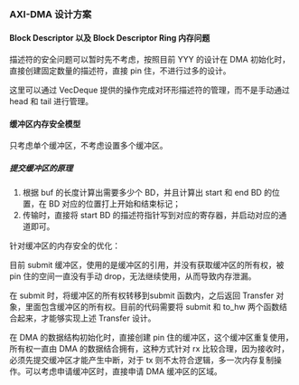 ### AXI-DMA 设计方案

#### Block Descriptor 以及 Block Descriptor Ring 内存问题

描述符的安全问题可以暂时先不考虑，按照目前 YYY 的设计在 DMA 初始化时，直接创建固定数量的描述符，直接 pin 住，不进行过多的设计。

这里可以通过 VecDeque 提供的操作完成对环形描述符的管理，而不是手动通过 head 和 tail 进行管理。



#### 缓冲区内存安全模型

只考虑单个缓冲区，不考虑设置多个缓冲区。

##### 提交缓冲区的原理

1. 根据 buf 的长度计算出需要多少个 BD，并且计算出 start 和 end BD 的位置，在 BD 对应的位置打上开始和结束标记；
2. 传输时，直接将 start BD 的描述符指针写到对应的寄存器，并启动对应的通道即可。



针对缓冲区的内存安全的优化：

目前 submit 缓冲区，使用的是缓冲区的引用，并没有获取缓冲区的所有权，被 pin 住的空间一直没有手动 drop，无法继续使用，从而导致内存泄漏。



在 submit 时，将缓冲区的所有权转移到submit 函数内，之后返回 Transfer 对象，里面包含缓冲区的所有权。目前的代码需要将 submit  和 to_hw 两个函数结合起来，才能够实现上述 Transfer 设计。

在 DMA 的数据结构初始化时，直接创建 pin 住的缓冲区，这个缓冲区重复使用，所有权一直由 DMA 的数据结合拥有，这种方式针对 rx 比较合理，因为接收时，必须先提交缓冲区才能产生中断，对于 tx 则不太符合逻辑，多一次内存复制操作。可以考虑申请缓冲区时，直接申请 DMA 缓冲区的区域。












